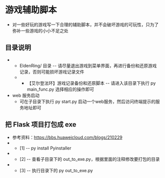 # 游戏辅助脚本

* 对一些好玩的游戏写一下合理的辅助脚本，并不会破坏游戏的可玩性，只为了弥补一些游戏的小小不足之处

## 目录说明
* 
    * EldenRing/ 目录 -- 请尽量退出游戏到菜单界面，再进行备份和还原游戏记录，否则可能损坏游戏记录文件
    * * 【艾尔登法环】游戏记录备份和还原脚本 -- 请进入该目录下执行 py main_func.py 选择相应的操作即可 
* web 服务启动
    * 可在子目录下执行 py start.py 启动一个web服务，然后访问终端提示的服务地址即可 


## 把 Flask 项目打包成 exe
* 参考资料：https://bbs.huaweicloud.com/blogs/210229
* * [1] -- py install Pyinstaller
* * [2] -- 查看子目录下的 out_to_exe.py，根据里面的注释修改要打包的目录
* * [3] -- 执行目录下的 py out_to_exe.py